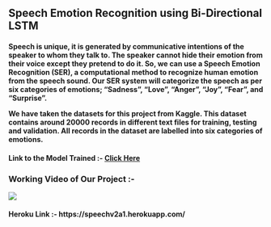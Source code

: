 <h2>Speech Emotion Recognition using Bi-Directional LSTM</h2>

<h4>
Speech is unique, it is generated by communicative intentions of the speaker to whom they talk to. The speaker cannot hide their emotion from their voice except they pretend to do it. So, we can use a Speech Emotion Recognition (SER), a computational method to recognize human emotion from the speech sound. Our SER system will categorize the speech as per six categories of emotions; “Sadness”, “Love”, “Anger”, “Joy”, “Fear”, and “Surprise”.

We have taken the datasets for this project from Kaggle. This dataset contains around 20000 records in different text files for training, testing and validation. All records in the dataset are labelled into six categories of emotions.
</h4>
<h4> Link to the Model Trained :- <a href="https://drive.google.com/file/d/1Pvn--jqMqG_bAU_qARouiqn-mYnlt7ug/view?usp=share_link"> Click Here </a></h4>
<h3> Working Video of Our Project :- </h3>
<img src="https://github.com/g2000p/Speech_Emotion_Recognition/blob/main/static/img/gifti.gif">
<h4> Heroku Link :- https://speechv2a1.herokuapp.com/ </h4>

